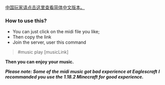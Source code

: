 [中国玩家请点击这里查看简体中文版本。](https://github.com/callmeyyzx/midi/blob/main/README_CN.md "中国玩家请点击这里查看简体中文版本。")

### How to use this?

- You can just click on the midi file you like;
- Then copy the link
- Join the server, user this command

>   #music play [musicLink]

**Then you can enjoy your music.**

***Please note: Some of the midi music got bad experience at Eaglescraft***
***I recommanded you use the 1.18.2 Minecraft for good experience.***
